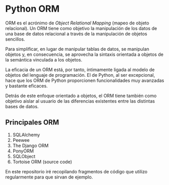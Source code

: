 Python ORM
==========

ORM es el acrónimo de _Object Relational Mapping_ (mapeo de objeto relacional). Un ORM tiene como objetivo la manipulación de los datos de una base de datos relacional a través de la manipulación de objetos sencillos.

Para simplificar, en lugar de manipular tablas de datos, se manipulan objetos y, en consecuencia, se aprovecha la sintaxis orientada a objetos de la semántica vinculada a los objetos.

La eficacia de un ORM está, por tanto, íntimamente ligada al modelo de objetos del lenguaje de programación. El de Python, al ser excepcional, hace que los ORM de Python proporcionen funcionalidades muy avanzadas y bastante eficaces.

Detrás de este enfoque orientado a objetos, el ORM tiene también como objetivo aislar al usuario de las diferencias existentes entre las distintas bases de datos.


Principales ORM
---------------

1. SQLAlchemy
2. Peewee
3. The Django ORM
4. PonyORM
5. SQLObject
6. Tortoise ORM (source code)


En este repositorio iré recopilando fragmentos de código que utilizo regularmente para que sirvan de ejemplo.

